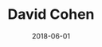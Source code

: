 ---
title: David Cohen
date: 2018-06-01
description: David Cohen
thumb: /assets/images/photo-gallery/david-cohen--big.jpg
image: /assets/images/photo-gallery/david-cohen--big.jpg
angler-name: David Cohen

# reel-type: spinning
# reel-series: 400 

# location: Someplace, United States
# fish: Some Big Fish
# fish-length: 49 in.
# fish-weight: 78 lbs.
---